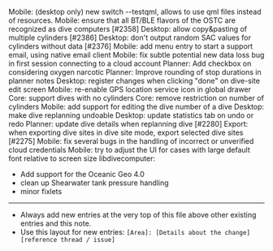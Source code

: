 Mobile: (desktop only) new switch --testqml, allows to use qml files instead of resources.
Mobile: ensure that all BT/BLE flavors of the OSTC are recognized as dive computers [#2358]
Desktop: allow copy&pasting of multiple cylinders [#2386]
Desktop: don't output random SAC values for cylinders without data [#2376]
Mobile: add menu entry to start a support email, using native email client
Mobile: fix subtle potential new data loss bug in first session connecting to a cloud account
Planner: Add checkbox on considering oxygen narcotic
Planner: Improve rounding of stop durations in planner notes
Desktop: register changes when clicking "done" on dive-site edit screen
Mobile: re-enable GPS location service icon in global drawer
Core: support dives with no cylinders
Core: remove restriction on number of cylinders
Mobile: add support for editing the dive number of a dive
Desktop: make dive replanning undoable
Desktop: update statistics tab on undo or redo
Planner: update dive details when replanning dive [#2280]
Export: when exporting dive sites in dive site mode, export selected dive sites [#2275]
Mobile: fix several bugs in the handling of incorrect or unverified cloud credentials
Mobile: try to adjust the UI for cases with large default font relative to screen size
libdivecomputer:
- Add support for the Oceanic Geo 4.0
- clean up Shearwater tank pressure handling
- minor fixlets
---
* Always add new entries at the very top of this file above other existing entries and this note.
* Use this layout for new entries: `[Area]: [Details about the change] [reference thread / issue]`
